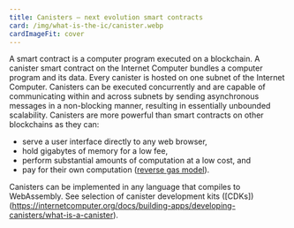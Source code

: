 ```yaml
---
title: Canisters — next evolution smart contracts
card: /img/what-is-the-ic/canister.webp
cardImageFit: cover
---
```


A smart contract is a computer program executed on a blockchain. A canister smart contract on the Internet Computer bundles a computer program and its data. Every canister is hosted on one subnet of the Internet Computer.
Canisters can be executed concurrently and are capable of communicating within and across subnets by sending asynchronous messages in a non-blocking manner, resulting in essentially unbounded scalability. Canisters are more powerful than smart contracts on other blockchains as they can:

- serve a user interface directly to any web browser,
- hold gigabytes of memory for a low fee,
- perform substantial amounts of computation at a low cost, and
- pay for their own computation ([reverse gas model](/capabilities/reverse-gas/)).

Canisters can be implemented in any language that compiles to WebAssembly. See selection of canister development kits ([CDKs])(https://internetcomputer.org/docs/building-apps/developing-canisters/what-is-a-canister).
